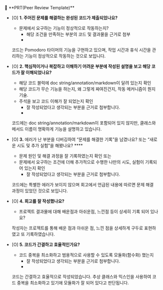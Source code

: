 <aside>
🔑 **PRT(Peer Review Template)**

- [O]  **1. 주어진 문제를 해결하는 완성된 코드가 제출되었나요?**
    - 문제에서 요구하는 기능이 정상적으로 작동하는지?
        - 해당 조건을 만족하는 부분의 코드 및 결과물을 근거로 첨부
        - 
  코드는 Pomodoro 타이머의 기능을 구현하고 있으며, 작업 시간과 휴식 시간을 관리하는 기능이 정상적으로 작동하는 것으로 보입니다. 
    
- [O]  **2. 핵심적이거나 복잡하고 이해하기 어려운 부분에 작성된 설명을 보고 해당 코드가 잘 이해되었나요?**
    - 해당 코드 블럭에 doc string/annotation/markdown이 달려 있는지 확인
    - 해당 코드가 무슨 기능을 하는지, 왜 그렇게 짜여진건지, 작동 메커니즘이 뭔지 기술.
    - 주석을 보고 코드 이해가 잘 되었는지 확인
        - 잘 작성되었다고 생각되는 부분을 근거로 첨부합니다.
        - 
  코드에는 doc string/annotation/markdown이 포함되어 있지 않지만, 클래스와 메서드 이름이 명확하게 기능을 설명하고 있습니다. 
        
- [O]  **3.** 에러가 난 부분을 디버깅하여 “문제를 해결한 기록”을 남겼나요? 또는
   “새로운 시도 및 추가 실험”을 해봤나요? ****
    - 문제 원인 및 해결 과정을 잘 기록하였는지 확인 또는
    - 문제에서 요구하는 조건에 더해 추가적으로 수행한 나만의 시도, 
    실험이 기록되어 있는지 확인
        - 잘 작성되었다고 생각되는 부분을 근거로 첨부합니다.

  코드에는 특별한 에러가 보이지 않으며 회고에서 언급된 내용에 따르면 문제 해결 과정이 있었던 것으로 보입니다. 

          
- [O]  **4. 회고를 잘 작성했나요?**
    - 프로젝트 결과물에 대해 배운점과 아쉬운점, 느낀점 등이 상세히 기록 되어 있나요?

  작성자는 프로젝트를 통해 배운 점과 아쉬운 점, 느낀 점을 상세하게 구두로 표현하였고 또 기록하였습니다. 

- [O]  **5. 코드가 간결하고 효율적인가요?**
    - 코드 중복을 최소화하고 범용적으로 사용할 수 있도록 모듈화(함수화) 했는지
        - 잘 작성되었다고 생각되는 부분을 근거로 첨부합니다.
        - 
  코드는 간결하고 효율적으로 작성되었습니다. 추상 클래스와 믹스인을 사용하여 코드 중복을 최소화하고 있기애 모듈화가 잘 되어 있다고 판단됩니다. 

